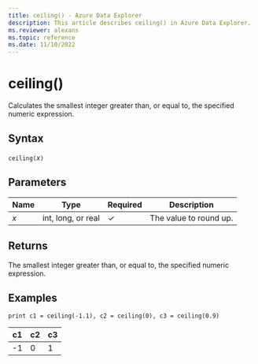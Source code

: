 ```yaml
---
title: ceiling() - Azure Data Explorer
description: This article describes ceiling() in Azure Data Explorer.
ms.reviewer: alexans
ms.topic: reference
ms.date: 11/10/2022
---
```

# ceiling()

Calculates the smallest integer greater than, or equal to, the specified numeric expression.

## Syntax

`ceiling(`*x*`)`

## Parameters

| Name | Type | Required | Description |
|--|--|--|--|
| *x* | int, long, or real | &check; | The value to round up. |

## Returns

The smallest integer greater than, or equal to, the specified numeric expression.

## Examples

```kusto
print c1 = ceiling(-1.1), c2 = ceiling(0), c3 = ceiling(0.9)
```

|c1|c2|c3|
|---|---|---|
|-1|0|1|
